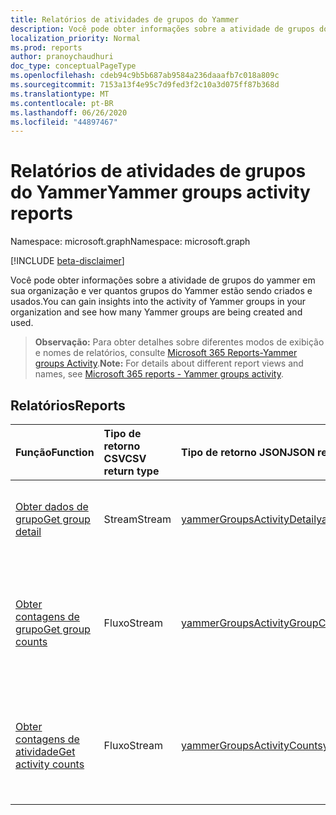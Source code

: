 ```yaml
---
title: Relatórios de atividades de grupos do Yammer
description: Você pode obter informações sobre a atividade de grupos do yammer em sua organização e ver quantos grupos do Yammer estão sendo criados e usados.
localization_priority: Normal
ms.prod: reports
author: pranoychaudhuri
doc_type: conceptualPageType
ms.openlocfilehash: cdeb94c9b5b687ab9584a236daaafb7c018a809c
ms.sourcegitcommit: 7153a13f4e95c7d9fed3f2c10a3d075ff87b368d
ms.translationtype: MT
ms.contentlocale: pt-BR
ms.lasthandoff: 06/26/2020
ms.locfileid: "44897467"
---
```

# <a name="yammer-groups-activity-reports"></a><span data-ttu-id="6e573-103">Relatórios de atividades de grupos do Yammer</span><span class="sxs-lookup"><span data-stu-id="6e573-103">Yammer groups activity reports</span></span>

<span data-ttu-id="6e573-104">Namespace: microsoft.graph</span><span class="sxs-lookup"><span data-stu-id="6e573-104">Namespace: microsoft.graph</span></span>

[!INCLUDE [beta-disclaimer](../../includes/beta-disclaimer.md)]

<span data-ttu-id="6e573-105">Você pode obter informações sobre a atividade de grupos do yammer em sua organização e ver quantos grupos do Yammer estão sendo criados e usados.</span><span class="sxs-lookup"><span data-stu-id="6e573-105">You can gain insights into the activity of Yammer groups in your organization and see how many Yammer groups are being created and used.</span></span>

> <span data-ttu-id="6e573-106">**Observação:** Para obter detalhes sobre diferentes modos de exibição e nomes de relatórios, consulte [Microsoft 365 Reports-Yammer groups Activity](https://support.office.com/client/Yammer-groups-activity-report-94dd92ec-ea73-43c6-b51f-2a11fd78aa31).</span><span class="sxs-lookup"><span data-stu-id="6e573-106">**Note:** For details about different report views and names, see [Microsoft 365 reports - Yammer groups activity](https://support.office.com/client/Yammer-groups-activity-report-94dd92ec-ea73-43c6-b51f-2a11fd78aa31).</span></span>

## <a name="reports"></a><span data-ttu-id="6e573-107">Relatórios</span><span class="sxs-lookup"><span data-stu-id="6e573-107">Reports</span></span>

| <span data-ttu-id="6e573-108">Função</span><span class="sxs-lookup"><span data-stu-id="6e573-108">Function</span></span>                                 | <span data-ttu-id="6e573-109">Tipo de retorno CSV</span><span class="sxs-lookup"><span data-stu-id="6e573-109">CSV return type</span></span> | <span data-ttu-id="6e573-110">Tipo de retorno JSON</span><span class="sxs-lookup"><span data-stu-id="6e573-110">JSON return type</span></span>                         | <span data-ttu-id="6e573-111">Descrição</span><span class="sxs-lookup"><span data-stu-id="6e573-111">Description</span></span>                              |
| :--------------------------------------- | :-------------- | :--------------------------------------- | ---------------------------------------- |
| [<span data-ttu-id="6e573-112">Obter dados de grupo</span><span class="sxs-lookup"><span data-stu-id="6e573-112">Get group detail</span></span>](../api/reportroot-getyammergroupsactivitydetail.md) | <span data-ttu-id="6e573-113">Stream</span><span class="sxs-lookup"><span data-stu-id="6e573-113">Stream</span></span>          | [<span data-ttu-id="6e573-114">yammerGroupsActivityDetail</span><span class="sxs-lookup"><span data-stu-id="6e573-114">yammerGroupsActivityDetail</span></span>](../resources/yammergroupsactivitydetail.md) | <span data-ttu-id="6e573-115">Obtenha dados sobre as atividades de grupo do Yammer por grupo.</span><span class="sxs-lookup"><span data-stu-id="6e573-115">Get details about Yammer groups activity by group.</span></span> |
| [<span data-ttu-id="6e573-116">Obter contagens de grupo</span><span class="sxs-lookup"><span data-stu-id="6e573-116">Get group counts</span></span>](../api/reportroot-getyammergroupsactivitygroupcounts.md) | <span data-ttu-id="6e573-117">Fluxo</span><span class="sxs-lookup"><span data-stu-id="6e573-117">Stream</span></span>          | [<span data-ttu-id="6e573-118">yammerGroupsActivityGroupCounts</span><span class="sxs-lookup"><span data-stu-id="6e573-118">yammerGroupsActivityGroupCounts</span></span>](../resources/yammergroupsactivitygroupcounts.md) | <span data-ttu-id="6e573-119">Obtenha o número total de grupos que existiam e quantos incluíam atividade de conversação em grupo.</span><span class="sxs-lookup"><span data-stu-id="6e573-119">Get the total number of groups that existed and how many included group conversation activity.</span></span> |
| [<span data-ttu-id="6e573-120">Obter contagens de atividade</span><span class="sxs-lookup"><span data-stu-id="6e573-120">Get activity counts</span></span>](../api/reportroot-getyammergroupsactivitycounts.md) | <span data-ttu-id="6e573-121">Fluxo</span><span class="sxs-lookup"><span data-stu-id="6e573-121">Stream</span></span>          | [<span data-ttu-id="6e573-122">yammerGroupsActivityCounts</span><span class="sxs-lookup"><span data-stu-id="6e573-122">yammerGroupsActivityCounts</span></span>](../resources/yammergroupsactivitycounts.md) | <span data-ttu-id="6e573-123">Obtenha o número de mensagens postadas, lidas e curtidas em grupos do Yammer.</span><span class="sxs-lookup"><span data-stu-id="6e573-123">Get the number of Yammer messages posted, read, and liked in groups.</span></span> |
